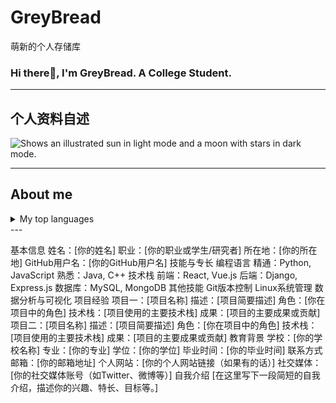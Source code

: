 # GreyBread
萌新的个人存储库
### Hi there👋, I'm GreyBread. A College Student.

---
## 个人资料自述
<picture>
  <source media="(prefers-color-scheme: dark)" srcset= "https://i1.hdslb.com/bfs/archive/a95630008057990c9a2b55a49a3861480d79a777.jpg">
  <source media="(prefers-color-scheme: light)" srcset= "https://i1.hdslb.com/bfs/archive/a95630008057990c9a2b55a49a3861480d79a777.jpg">
  <img alt="Shows an illustrated sun in light mode and a moon with stars in dark mode." src= "https://i1.hdslb.com/bfs/archive/a95630008057990c9a2b55a49a3861480d79a777.jpg">
</picture>

---
## About me

<details>
<summary>My top languages</summary>

| Rank | Languages |
|-----:|-----------|
|     1| JavaScript|
|     2| Python    |
|     3| SQL       |

</details>
---

基本信息
姓名：[你的姓名]
职业：[你的职业或学生/研究者]
所在地：[你的所在地]
GitHub用户名：[你的GitHub用户名]
技能与专长
编程语言
精通：Python, JavaScript
熟悉：Java, C++
技术栈
前端：React, Vue.js
后端：Django, Express.js
数据库：MySQL, MongoDB
其他技能
Git版本控制
Linux系统管理
数据分析与可视化
项目经验
项目一：[项目名称]
描述：[项目简要描述]
角色：[你在项目中的角色]
技术栈：[项目使用的主要技术栈]
成果：[项目的主要成果或贡献]
项目二：[项目名称]
描述：[项目简要描述]
角色：[你在项目中的角色]
技术栈：[项目使用的主要技术栈]
成果：[项目的主要成果或贡献]
教育背景
学校：[你的学校名称]
专业：[你的专业]
学位：[你的学位]
毕业时间：[你的毕业时间]
联系方式
邮箱：[你的邮箱地址]
个人网站：[你的个人网站链接（如果有的话）]
社交媒体：[你的社交媒体账号（如Twitter、微博等）]
自我介绍
[在这里写下一段简短的自我介绍，描述你的兴趣、特长、目标等。]

